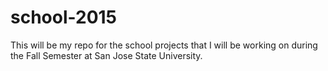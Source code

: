school-2015
===========

This will be my repo for the school projects that I will be working on 
during the Fall Semester at San Jose State University.

